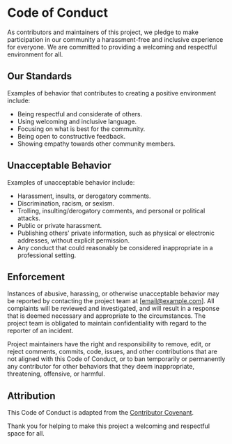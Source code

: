 # Code of Conduct

As contributors and maintainers of this project, we pledge to make participation in our community a harassment-free and inclusive experience for everyone. We are committed to providing a welcoming and respectful environment for all.

## Our Standards

Examples of behavior that contributes to creating a positive environment include:

- Being respectful and considerate of others.
- Using welcoming and inclusive language.
- Focusing on what is best for the community.
- Being open to constructive feedback.
- Showing empathy towards other community members.

## Unacceptable Behavior

Examples of unacceptable behavior include:

- Harassment, insults, or derogatory comments.
- Discrimination, racism, or sexism.
- Trolling, insulting/derogatory comments, and personal or political attacks.
- Public or private harassment.
- Publishing others' private information, such as physical or electronic addresses, without explicit permission.
- Any conduct that could reasonably be considered inappropriate in a professional setting.

## Enforcement

Instances of abusive, harassing, or otherwise unacceptable behavior may be reported by contacting the project team at [email@example.com]. All complaints will be reviewed and investigated, and will result in a response that is deemed necessary and appropriate to the circumstances. The project team is obligated to maintain confidentiality with regard to the reporter of an incident. 

Project maintainers have the right and responsibility to remove, edit, or reject comments, commits, code, issues, and other contributions that are not aligned with this Code of Conduct, or to ban temporarily or permanently any contributor for other behaviors that they deem inappropriate, threatening, offensive, or harmful.

## Attribution

This Code of Conduct is adapted from the [Contributor Covenant](https://www.contributor-covenant.org/version/2/0/code_of_conduct/).

Thank you for helping to make this project a welcoming and respectful space for all.

